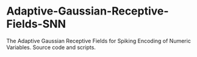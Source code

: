 # Adaptive-Gaussian-Receptive-Fields-SNN
The Adaptive Gaussian Receptive Fields for Spiking Encoding of Numeric Variables. Source code and scripts.
